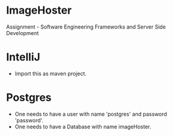 # ImageHoster
Assignment - Software Engineering Frameworks and Server Side Development

# IntelliJ
  - Import this as maven project.
  
# Postgres
  - One needs to have a user with name 'postgres' and password 'password'.
  - One needs to have a Database with name imageHoster.
